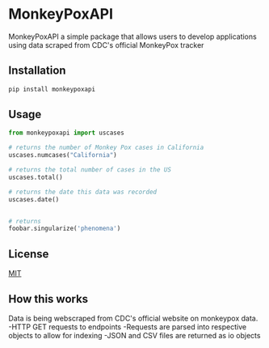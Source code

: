 # MonkeyPoxAPI

MonkeyPoxAPI a simple package that allows users to develop applications using data scraped from CDC's official MonkeyPox tracker

## Installation

```bash
pip install monkeypoxapi
```

## Usage
```python
from monkeypoxapi import uscases

# returns the number of Monkey Pox cases in California
uscases.numcases("California")

# returns the total number of cases in the US
uscases.total()

# returns the date this data was recorded
uscases.date()


# returns 
foobar.singularize('phenomena')
```


## 

## License
[MIT](https://choosealicense.com/licenses/mit/)


## How this works

Data is being webscraped from CDC's official website on monkeypox data.
-HTTP GET requests to endpoints
-Requests are parsed into respective objects to allow for indexing
-JSON and CSV files are returned as io objects
